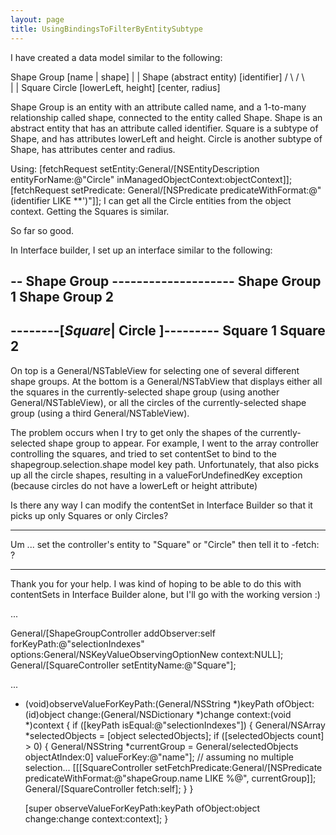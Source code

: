 ```yaml
---
layout: page
title: UsingBindingsToFilterByEntitySubtype
---
```




I have created a data model similar to the following:

    
Shape Group
[name | shape]
  |
  |
  Shape (abstract entity)
  [identifier]
 / \                  / \  
  |                    |
Square              Circle
[lowerLeft, height] [center, radius]


Shape Group is an entity with an attribute called name, and a 1-to-many relationship called shape, connected to the entity called Shape.
Shape is an abstract entity that has an attribute called identifier.
Square is a subtype of Shape, and has attributes lowerLeft and height.
Circle is another subtype of Shape, has attributes center and radius.

Using:
	[fetchRequest setEntity:General/[NSEntityDescription entityForName:@"Circle" inManagedObjectContext:objectContext]];
	[fetchRequest setPredicate: General/[NSPredicate predicateWithFormat:@"(identifier LIKE **')"]];
I can get all the Circle entities from the object context.  Getting the Squares is similar.

So far so good.

In Interface builder, I set up an interface similar to the following:

    
-- Shape Group --------------------
Shape Group 1
Shape Group 2
-----------------------------------

--------[*Square*| Circle ]---------
Square 1
Square 2
-----------------------------------


On top is a General/NSTableView for selecting one of several different shape groups.
At the bottom is a General/NSTabView that displays either all the squares in the currently-selected shape group (using another General/NSTableView), or all the circles of the currently-selected shape group (using a third General/NSTableView).

The problem occurs when I try to get only the shapes of the currently-selected shape group to appear.  For example, I went to the array controller controlling the squares, and tried to set contentSet to bind to the shapegroup.selection.shape model key path.  Unfortunately, that also picks up all the circle shapes, resulting in a valueForUndefinedKey exception (because circles do not have a lowerLeft or height attribute)

Is there any way I can modify the contentSet in Interface Builder so that it picks up only Squares or only Circles?

----

Um ... set the controller's entity to "Square" or "Circle" then tell it to -fetch: ? 

----

Thank you for your help.  I was kind of hoping to be able to do this with contentSets in Interface Builder alone, but I'll go with the working version :) 

    
...

General/[ShapeGroupController addObserver:self forKeyPath:@"selectionIndexes" options:General/NSKeyValueObservingOptionNew context:NULL];
General/[SquareController setEntityName:@"Square"];

...

- (void)observeValueForKeyPath:(General/NSString *)keyPath ofObject:(id)object change:(General/NSDictionary *)change context:(void *)context
{
    if ([keyPath isEqual:@"selectionIndexes"]) {
		General/NSArray *selectedObjects = [object selectedObjects];
		if ([selectedObjects count] > 0)
		{
			General/NSString *currentGroup = General/selectedObjects objectAtIndex:0] valueForKey:@"name"];  // assuming no multiple selection...
			[[[SquareController setFetchPredicate:General/[NSPredicate predicateWithFormat:@"shapeGroup.name LIKE %@", currentGroup]];
			General/[SquareController fetch:self];
		}
    }

    [super observeValueForKeyPath:keyPath ofObject:object change:change context:context];
}

